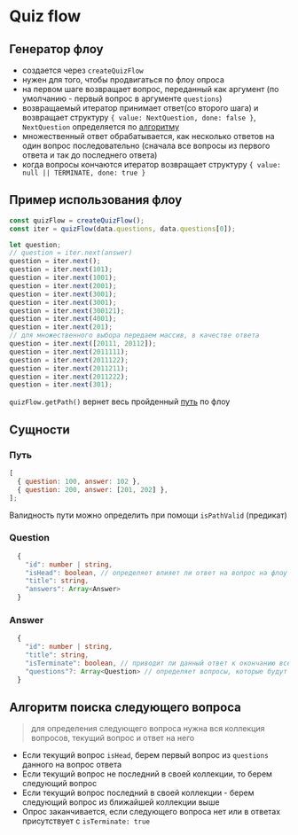 # Quiz flow

## Генератор флоу

- создается через `createQuizFlow`
- нужен для того, чтобы продвигаться по флоу опроса
- на первом шаге возвращает вопрос, переданный как аргумент (по умолчанию - первый вопрос в аргументе `questions`)
- возвращаемый итератор принимает ответ(со второго шага) и возвращает структуру `{ value: NextQuestion, done: false }`, `NextQuestion` определяется по [алгоритму](#алгоритм-поиска-следующего-вопроса)
- множественный ответ обрабатывается, как несколько ответов на один вопрос последовательно (сначала все вопросы из первого ответа и так до последнего ответа)
- когда вопроcы кончаются итератор возвращает структуру `{ value: null || TERMINATE, done: true }`

## Пример использования флоу

```js
const quizFlow = createQuizFlow();
const iter = quizFlow(data.questions, data.questions[0]);

let question;
// question = iter.next(answer)
question = iter.next();
question = iter.next(101);
question = iter.next(1001);
question = iter.next(2001);
question = iter.next(3001);
question = iter.next(3001);
question = iter.next(300121);
question = iter.next(4001);
question = iter.next(201);
// для множественного выбора передаем массив, в качестве ответа
question = iter.next([20111, 20112]);
question = iter.next(2011111);
question = iter.next(2011122);
question = iter.next(2011211);
question = iter.next(2011222);
question = iter.next(301);
```

`quizFlow.getPath()` вернет весь пройденный [путь](#путь) по флоу

## Сущности

### Путь

```js
[
  { question: 100, answer: 102 },
  { question: 200, answer: [201, 202] },
];
```

Валидность пути можно определить при помощи `isPathValid` (предикат)

### Question

```ts
  {
    "id": number | string,
    "isHead": boolean, // определяет влияет ли ответ на вопрос на флоу опроса
    "title": string,
    "answers": Array<Answer>
  }
```

### Answer

```ts
  {
    "id": number | string,
    "title": string,
    "isTerminate": boolean, // приводит ли данный ответ к окончанию всего флоу
    "questions"?: Array<Question> // определяет вопросы, которые будут следующими при этом ответе
  }
```

## Алгоритм поиска следующего вопроса

> для определения следующего вопроса нужна вся коллекция вопросов, текущий вопрос и ответ на него

- Если текущий вопрос `isHead`, берем первый вопрос из `questions` данного на вопрос ответа
- Если текущий вопрос не последний в своей коллекции, то берем следующий вопрос
- Если текущий вопрос последний в своей коллекции - берем следующий вопрос из ближайшей коллекции выше
- Опрос заканчивается, если следующего вопроса нет или в ответах присутствует с `isTerminate: true`
